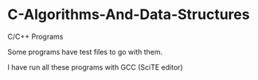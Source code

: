 # C-Algorithms-And-Data-Structures
C/C++ Programs

Some programs have test files to go with them.

I have run all these programs with GCC (SciTE editor)
